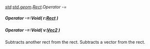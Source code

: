 _[std](../../modules/std/std-module.md):[std.geom](../../modules/std/std-geom.md).[Rect<T>](../../modules/std/std-geom-rect.md).Operator -=_
##### Operator -=:Void( r:[Rect](../../modules/std/std-geom-rect.md)<T> )
##### Operator -=:Void( v:[Vec2](../../modules/std/std-geom-vec2.md)<T> )
Subtracts another rect from the rect.
Subtracts a vector from the rect.
